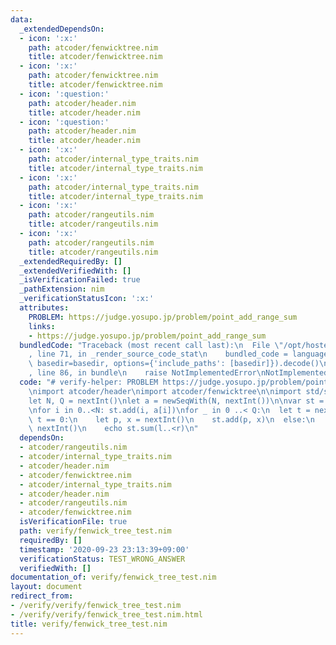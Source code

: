 ```yaml
---
data:
  _extendedDependsOn:
  - icon: ':x:'
    path: atcoder/fenwicktree.nim
    title: atcoder/fenwicktree.nim
  - icon: ':x:'
    path: atcoder/fenwicktree.nim
    title: atcoder/fenwicktree.nim
  - icon: ':question:'
    path: atcoder/header.nim
    title: atcoder/header.nim
  - icon: ':question:'
    path: atcoder/header.nim
    title: atcoder/header.nim
  - icon: ':x:'
    path: atcoder/internal_type_traits.nim
    title: atcoder/internal_type_traits.nim
  - icon: ':x:'
    path: atcoder/internal_type_traits.nim
    title: atcoder/internal_type_traits.nim
  - icon: ':x:'
    path: atcoder/rangeutils.nim
    title: atcoder/rangeutils.nim
  - icon: ':x:'
    path: atcoder/rangeutils.nim
    title: atcoder/rangeutils.nim
  _extendedRequiredBy: []
  _extendedVerifiedWith: []
  _isVerificationFailed: true
  _pathExtension: nim
  _verificationStatusIcon: ':x:'
  attributes:
    PROBLEM: https://judge.yosupo.jp/problem/point_add_range_sum
    links:
    - https://judge.yosupo.jp/problem/point_add_range_sum
  bundledCode: "Traceback (most recent call last):\n  File \"/opt/hostedtoolcache/Python/3.9.6/x64/lib/python3.9/site-packages/onlinejudge_verify/documentation/build.py\"\
    , line 71, in _render_source_code_stat\n    bundled_code = language.bundle(stat.path,\
    \ basedir=basedir, options={'include_paths': [basedir]}).decode()\n  File \"/opt/hostedtoolcache/Python/3.9.6/x64/lib/python3.9/site-packages/onlinejudge_verify/languages/nim.py\"\
    , line 86, in bundle\n    raise NotImplementedError\nNotImplementedError\n"
  code: "# verify-helper: PROBLEM https://judge.yosupo.jp/problem/point_add_range_sum\n\
    \nimport atcoder/header\nimport atcoder/fenwicktree\n\nimport std/sequtils\n\n\
    let N, Q = nextInt()\nlet a = newSeqWith(N, nextInt())\n\nvar st = initFenwickTree[int](N)\n\
    \nfor i in 0..<N: st.add(i, a[i])\nfor _ in 0 ..< Q:\n  let t = nextInt()\n  if\
    \ t == 0:\n    let p, x = nextInt()\n    st.add(p, x)\n  else:\n    let l, r =\
    \ nextInt()\n    echo st.sum(l..<r)\n"
  dependsOn:
  - atcoder/rangeutils.nim
  - atcoder/internal_type_traits.nim
  - atcoder/header.nim
  - atcoder/fenwicktree.nim
  - atcoder/internal_type_traits.nim
  - atcoder/header.nim
  - atcoder/rangeutils.nim
  - atcoder/fenwicktree.nim
  isVerificationFile: true
  path: verify/fenwick_tree_test.nim
  requiredBy: []
  timestamp: '2020-09-23 23:13:39+09:00'
  verificationStatus: TEST_WRONG_ANSWER
  verifiedWith: []
documentation_of: verify/fenwick_tree_test.nim
layout: document
redirect_from:
- /verify/verify/fenwick_tree_test.nim
- /verify/verify/fenwick_tree_test.nim.html
title: verify/fenwick_tree_test.nim
---
```

